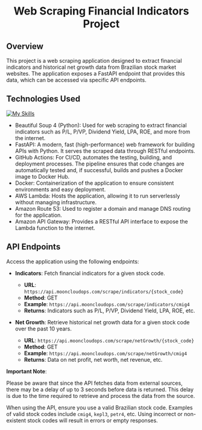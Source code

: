 <h1 align="center" color="red">Web Scraping Financial Indicators Project</h1>


## Overview
This project is a web scraping application designed to extract financial indicators and historical net growth data from Brazilian stock market websites. The application exposes a FastAPI endpoint that provides this data, which can be accessed via specific API endpoints.


## Technologies Used
[![My Skills](https://skillicons.dev/icons?i=python,fastapi,github,githubactions,docker,aws)](https://skillicons.dev)
- Beautiful Soup 4 (Python): Used for web scraping to extract financial indicators such as P/L, P/VP, Dividend Yield, LPA, ROE, and more from the internet.
- FastAPI: A modern, fast (high-performance) web framework for building APIs with Python. It serves the scraped data through RESTful endpoints.
- GitHub Actions: For CI/CD, automates the testing, building, and deployment processes. The pipeline ensures that code changes are automatically tested and, if successful, builds and pushes a Docker image to Docker Hub.
- Docker: Containerization of the application to ensure consistent environments and easy deployment.
- AWS Lambda: Hosts the application, allowing it to run serverlessly without managing infrastructure.
- Amazon Route 53: Used to register a domain and manage DNS routing for the application.
- Amazon API Gateway: Provides a RESTful API interface to expose the Lambda function to the internet.

  
## API Endpoints
Access the application using the following endpoints:

- **Indicators**: Fetch financial indicators for a given stock code.
  - **URL**: `https://api.mooncloudops.com/scrape/indicators/{stock_code}`
  - **Method**: GET
  - **Example**: `https://api.mooncloudops.com/scrape/indicators/cmig4`
  - **Returns**: Indicators such as P/L, P/VP, Dividend Yield, LPA, ROE, etc.


- **Net Growth**: Retrieve historical net growth data for a given stock code over the past 10 years.
  - **URL**: `https://api.mooncloudops.com/scrape/netGrowth/{stock_code}`
  - **Method**: GET
  - **Example**: `https://api.mooncloudops.com/scrape/netGrowth/cmig4`
  - **Returns**: Data on net profit, net worth, net revenue, etc.

**Important Note**: 

Please be aware that since the API fetches data from external sources, there may be a delay of up to 3 seconds before data is returned. This delay is due to the time required to retrieve and process the data from the source.

When using the API, ensure you use a valid Brazilian stock code. Examples of valid stock codes include `cmig4`, `kepl3`, `petr4`, etc. Using incorrect or non-existent stock codes will result in errors or empty responses.



